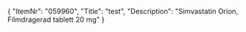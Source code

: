 {
  "ItemNr": "059960",
  "Title": "test",
  "Description": "Simvastatin Orion, Filmdragerad tablett 20 mg"
}